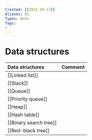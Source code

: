 ```yaml
---
Created: [[2022-10-17]]
Aliases: DS
Types: Note
Tags: 
- 
---
```

# Data structures

| Data structures        | Comment |
|:---------------------- |:------- |
| [[Linked list]]        |         |
| [[Stack]]              |         |
| [[Queue]]              |         |
| [[Priority queue]]     |         |
| [[Heap]]               |         |
| [[Hash table]]         |         |
| [[Binary search tree]] |         |
| [[Red-black tree]]     |         |
